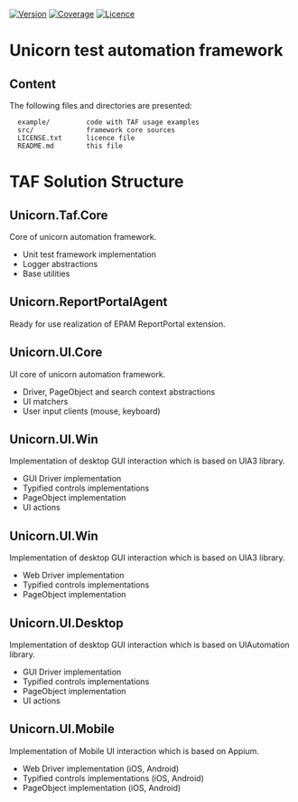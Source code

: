 [![Version](https://img.shields.io/static/v1?label=version&message=2.2.1&color=blue)](https://bitbucket.org/dobriyanchik/unicorntaf/src/unicorn-2.2.1/)
[![Coverage](https://img.shields.io/static/v1?label=coverage&message=58%&color=silver)](https://bitbucket.org/dobriyanchik/unicorntaf/src/master/)
[![Licence](https://img.shields.io/static/v1?label=license&message=Apache-2.0&color=green)](https://www.apache.org/licenses/LICENSE-2.0)


Unicorn test automation framework
=============================

Content
------------

The following files and directories are presented:

      example/         code with TAF usage examples
	  src/             framework core sources
	  LICENSE.txt	   licence file
	  README.md        this file


TAF Solution Structure
=============================


Unicorn.Taf.Core
------------
Core of unicorn automation framework.

* Unit test framework implementation
* Logger abstractions
* Base utilities

Unicorn.ReportPortalAgent
------------
Ready for use realization of EPAM ReportPortal extension.

Unicorn.UI.Core
------------
UI core of unicorn automation framework.

* Driver, PageObject and search context abstractions
* UI matchers
* User input clients (mouse, keyboard)

Unicorn.UI.Win
------------
Implementation of desktop GUI interaction which is based on UIA3 library.

* GUI Driver implementation
* Typified controls implementations
* PageObject implementation
* UI actions

Unicorn.UI.Win
------------
Implementation of desktop GUI interaction which is based on UIA3 library.

* Web Driver implementation
* Typified controls implementations
* PageObject implementation

Unicorn.UI.Desktop
------------
Implementation of desktop GUI interaction which is based on UIAutomation library.

* GUI Driver implementation
* Typified controls implementations
* PageObject implementation
* UI actions

Unicorn.UI.Mobile
------------
Implementation of Mobile UI interaction which is based on Appium.

* Web Driver implementation (iOS, Android)
* Typified controls implementations (iOS, Android)
* PageObject implementation (iOS, Android)